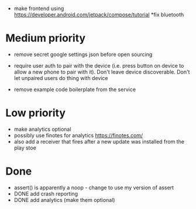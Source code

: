 

* make frontend using https://developer.android.com/jetpack/compose/tutorial
*fix bluetooth

# Medium priority

* remove secret google settings json before open sourcing
* require user auth to pair with the device (i.e. press button on device to allow a new phone to pair with it).
Don't leave device discoverable.  Don't let unpaired users do thing with device

* remove example code boilerplate from the service


# Low priority

* make analytics optional
* possibly use finotes for analytics https://finotes.com/
 * also add a receiver that fires after a new update was installed from the play stoe

# Done

* assert() is apparently a noop - change to use my version of assert
* DONE add crash reporting
* DONE add analytics (make them optional)
